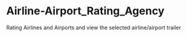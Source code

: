# Airline-Airport_Rating_Agency
Rating Airlines and Airports and view the selected airline/airport trailer
